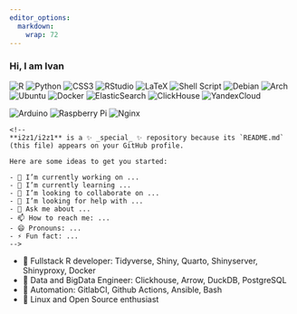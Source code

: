 ```yaml
---
editor_options: 
  markdown: 
    wrap: 72
---
```


### Hi, I am Ivan

![R](https://img.shields.io/badge/r-%23276DC3.svg?style=for-the-badge&logo=r&logoColor=white)
![Python](https://img.shields.io/badge/python-3670A0?style=for-the-badge&logo=python&logoColor=ffdd54)
![CSS3](https://img.shields.io/badge/css3-%231572B6.svg?style=for-the-badge&logo=css3&logoColor=white)
![RStudio](https://img.shields.io/badge/RStudio-4285F4?style=for-the-badge&logo=rstudio&logoColor=white)
![LaTeX](https://img.shields.io/badge/latex-%23008080.svg?style=for-the-badge&logo=latex&logoColor=white)
![Shell
Script](https://img.shields.io/badge/shell_script-%23121011.svg?style=for-the-badge&logo=gnu-bash&logoColor=white)
![Debian](https://img.shields.io/badge/Debian-D70A53?style=for-the-badge&logo=debian&logoColor=white)
![Arch](https://img.shields.io/badge/Arch%20Linux-1793D1?logo=arch-linux&logoColor=fff&style=for-the-badge)
![Ubuntu](https://img.shields.io/badge/Ubuntu-E95420?style=for-the-badge&logo=ubuntu&logoColor=white)
![Docker](https://img.shields.io/badge/docker-%230db7ed.svg?style=for-the-badge&logo=docker&logoColor=white)
![ElasticSearch](https://img.shields.io/badge/-ElasticSearch-005571?style=for-the-badge&logo=elasticsearch)
![ClickHouse](https://img.shields.io/badge/ClickHouse-FFFAFA?style=for-the-badge&logo=ClickHouse&logoColor=yellow)
![YandexCloud](https://img.shields.io/badge/YandexCloud-FF0000?style=for-the-badge&logo=Yandex&logoColor=FF0000)

![Arduino](https://img.shields.io/badge/-Arduino-00979D?style=for-the-badge&logo=Arduino&logoColor=white)
![Raspberry
Pi](https://img.shields.io/badge/-RaspberryPi-C51A4A?style=for-the-badge&logo=Raspberry-Pi)
![Nginx](https://img.shields.io/badge/nginx-%23009639.svg?style=for-the-badge&logo=nginx&logoColor=white)

```{=html}
<!--
**i2z1/i2z1** is a ✨ _special_ ✨ repository because its `README.md` (this file) appears on your GitHub profile.

Here are some ideas to get you started:

- 🔭 I’m currently working on ...
- 🌱 I’m currently learning ...
- 👯 I’m looking to collaborate on ...
- 🤔 I’m looking for help with ...
- 💬 Ask me about ...
- 📫 How to reach me: ...
- 😄 Pronouns: ...
- ⚡ Fun fact: ...
-->
```
-   💪 Fullstack R developer: Tidyverse, Shiny, Quarto, Shinyserver,
    Shinyproxy, Docker
-   🤟 Data and BigData Engineer: Clickhouse, Arrow, DuckDB, PostgreSQL
-   👑 Automation: GitlabCI, Github Actions, Ansible, Bash
-   🐧 Linux and Open Source enthusiast
